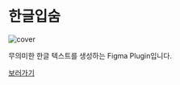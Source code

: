 # 한글입숨

![cover](https://user-images.githubusercontent.com/56021431/235943757-51998520-d72e-44f7-ae8e-f57302fd749e.png)

무의미한 한글 텍스트를 생성하는 Figma Plugin입니다.

[보러가기](https://www.figma.com/community/plugin/1218854890608417355)

